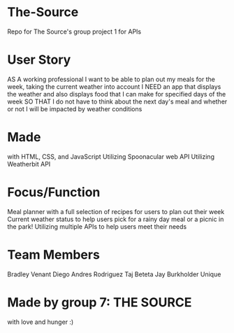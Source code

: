 # The-Source
Repo for The Source's group project 1 for APIs

# User Story
AS A working professional I want to be able to plan out my meals for the week, taking the current weather into account
I NEED an app that displays the weather and also displays food that I can make for specified days of the week
SO THAT I do not have to think about the next day's meal and whether or not I will be impacted by weather conditions

# Made
with HTML, CSS, and JavaScript
Utilizing Spoonacular web API
Utilizing Weatherbit API

# Focus/Function
Meal planner with a full selection of recipes for users to plan out their week
Current weather status to help users pick for a rainy day meal or a picnic in the park!
Utilizing multiple APIs to help users meet their needs

# Team Members
Bradley Venant
Diego Andres Rodriguez
Taj Beteta
Jay Burkholder
Unique 

# Made by group 7: THE SOURCE
with love and hunger :)
